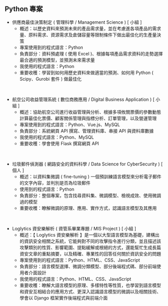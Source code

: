 ## Python 專案

* 供應商最佳決策制定 ( 管理科學 / Management Science ) [ 小組 ]
  * 概述：以歷史資料來預測未來的產品需求量，並在考慮進各項產品的需求量、原料需求、資源需求及倉儲容量等限制條件下做出最佳化的生產量決策
  * 專案使用到的程式語言：Python
  * 負責部分：資料預處理 ( 使用 Excel )、根據每項產品需求資料的走勢選擇最合適的預測模型，並預測未來需求量
  * 我使用的程式語言：Python
  * 重要收穫：學習到如何用歷史資料來做適當的預測、如何用 Python ( Scipy、Gurobi 套件 ) 做最佳化
<br>

* 航空公司收益管理系統 ( 數位商務應用 / Digital Business Application ) [ 小組 ]
  * 概述：協助航空公司進行收益管理與分析、根據多項攸關票價的參數動態計算最佳化票價、顧客關係管理與指標分析、訂單管理，以及營運管理
  * 專案使用到的程式語言：Python、Vue.js、MySQL
  * 負責部分：系統網頁 API 撰寫、管理資料庫、串接 API 與資料庫數據
  * 我使用的程式語言：Python、MySQL
  * 重要收穫：學會使用 Flask 撰寫網頁 API
<br>

* 垃圾郵件偵測器 ( 網路安全的資料科學 / Data Science for CyberSecurity ) [ 個人 ]
  * 概述：以資料集微調 ( fine-tuning ) 一個預訓練語言模型來分析電子郵件的文字內容，並判別是否為垃圾郵件
  * 使用到的程式語言：Python
  * 負責部分：整個專案，包含找尋資料集、微調模型、檢視成效、使用微調過的模型
  * 重要收穫：瞭解微調的原理、應用、實作方式，認識語言模型及其應用
<br>

* Loglytics 資安樂解析 ( 資管系畢業專題 / MIS Project ) [ 小組 ]
  * 概述：【 Loglytics 資安樂解析 】是一個以大型語言模型為基礎，建構出的資訊安全相關之系統，它能夠對不同的攻擊指令進行分類，並且描述該攻擊類別的性質、影響範圍、提點緩解或根絕的方式，還能幫忙生成長篇資安文章的重點摘要，以及精確、專業性的回答任何關於資訊安全的問題
  * 專案使用到的程式語言：Python、HTML、CSS、JavaScript
  * 負責部分：語言模型選擇、微調分類模型、部分後端程式碼、部分前端使用者介面設計
  * 我使用的程式語言：Python、HTML、CSS、JavaScript
  * 重要收穫：瞭解大語言模型的原理、多樣特性等性質，也學習到語言模型和資安互相結合的應用方式、更深入認識語言模型的微調以及相關技術、學會以 Django 框架實作後端程式與前端介面
